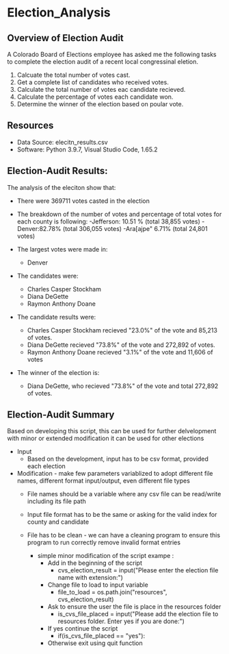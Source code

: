 # Election_Analysis

## Overview of Election Audit
A Colorado Board of Elections employee has asked me the following tasks to complete the election audit of a recent local congressinal eletion.

1. Calcuate the total number of votes cast.
2. Get a complete list of candidates who received votes.
3. Calculate the total number of votes eac candidate recieved.
4. Calculate the percentage of votes each candidate won.
5. Determine the winner of the election based on poular vote.
 
## Resources
- Data Source: elecitn_results.csv
- Software: Python 3.9.7, Visual Studio Code, 1.65.2

## Election-Audit Results:
The analysis of the eleciton show that:

- There were 369711 votes casted in the election

- The breakdown of the number of votes and percentage of total votes for each county is following:
	-Jefferson: 10.51 % (total 38,855 votes)
	-Denver:82.78% (total 306,055 votes)
	-Ara[ajpe" 6.71% (total 24,801 votes)
- The largest votes were made in:
	- Denver	
- The candidates were:
    - Charles Casper Stockham
    - Diana DeGette
    - Raymon Anthony Doane
- The candidate results were:
    - Charles Casper Stockham recieved "23.0%" of the vote and 85,213 of votes.
    - Diana DeGette recieved "73.8%" of the vote and 272,892 of votes.
    - Raymon Anthony Doane recieved "3.1%" of the vote and 11,606 of votes
	
- The winner of the election is:
    - Diana DeGette, who recieved "73.8%" of the vote and total 272,892 of votes.

## Election-Audit Summary
Based on developing this script, this can be used for further delvelopment with minor or extended modification it can be used for other elections
- Input
	- Based on the development, input has to be csv format,  provided each election
- Modification - make few parameters variablized to adopt different file names, different format input/output, even different file types
	- File names should be a variable where any csv file can be read/write including its file path	
	- Input file format has to be the same or asking for the valid index for county and candidate
	- File has to be clean - we can have a cleaning program to ensure this program to run correctly remove invalid format entries
		
		- simple minor modification of the script exampe :
			- Add in the beginning of the script 
				- cvs_election_result = input("Please enter the election file name with extension:")
			- Change file to load to input variable
				- file_to_load = os.path.join("resources", cvs_election_result)
			- Ask to ensure the user the file is place in the resources folder
				- is_cvs_file_placed = input("Please add the election file to resources folder.  Enter yes if you are done:")
			- If yes continue the script
				- if(is_cvs_file_placed == "yes"):
			- Otherwise exit using quit function
	
	 
	

